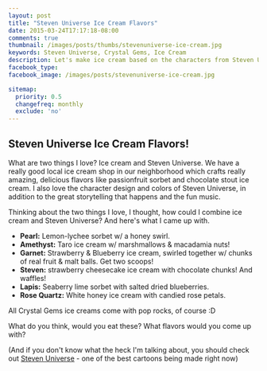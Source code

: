 ```yaml
---
layout: post
title: "Steven Universe Ice Cream Flavors"
date: 2015-03-24T17:17:18-08:00
comments: true
thumbnail: /images/posts/thumbs/stevenuniverse-ice-cream.jpg
keywords: Steven Universe, Crystal Gems, Ice Cream
description: Let's make ice cream based on the characters from Steven Universe!
facebook_type: 
facebook_image: /images/posts/stevenuniverse-ice-cream.jpg

sitemap:
  priority: 0.5
  changefreq: monthly
  exclude: 'no'
---
```


## Steven Universe Ice Cream Flavors!
What are two things I love? Ice cream and Steven Universe. We have a really good local ice cream shop in our neighborhood which crafts really amazing, delicious flavors like passionfruit sorbet and chocolate stout ice cream. I also love the character design and colors of Steven Universe, in addition to the great storytelling that happens and the fun music.

Thinking about the two things I love, I thought, how could I combine ice cream and Steven Universe? And here's what I came up with.

* **Pearl:** Lemon-lychee sorbet w/ a honey swirl. 
* **Amethyst:** Taro ice cream w/ marshmallows & macadamia nuts!
* **Garnet:** Strawberry & Blueberry ice cream, swirled together w/ chunks of real fruit & malt balls. Get two scoops!
* **Steven:** strawberry cheesecake ice cream with chocolate chunks! And waffles!
* **Lapis:** Seaberry lime sorbet with salted dried blueberries.
* **Rose Quartz:** White honey ice cream with candied rose petals.

All Crystal Gems ice creams come with pop rocks, of course :D

What do you think, would you eat these? What flavors would you come up with?

(And if you don't know what the heck I'm talking about, you should check out <a href="https://www.amazon.com/Gem-Glow-Laser-Light-Cannon/dp/B00G237MHI/?tag=bathelup-20">Steven Universe</a> - one of the best cartoons being made right now)